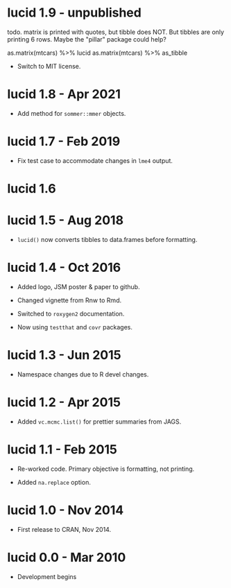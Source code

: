 # lucid 1.9 - unpublished

todo. matrix is printed with quotes, but tibble does NOT.  But tibbles
are only printing 6 rows. Maybe the "pillar" package could help?

as.matrix(mtcars) %>% lucid
as.matrix(mtcars) %>% as_tibble

* Switch to MIT license.

# lucid 1.8 - Apr 2021

* Add method for `sommer::mmer` objects.

# lucid 1.7 - Feb 2019

* Fix test case to accommodate changes in `lme4` output.

# lucid 1.6

# lucid 1.5 - Aug 2018

* `lucid()` now converts tibbles to data.frames before formatting.

# lucid 1.4 - Oct 2016

* Added logo, JSM poster & paper to github.

* Changed vignette from Rnw to Rmd.

* Switched to `roxygen2` documentation.

* Now using `testthat` and `covr` packages.

# lucid 1.3 - Jun 2015

* Namespace changes due to R devel changes.

# lucid 1.2 - Apr 2015

* Added `vc.mcmc.list()` for prettier summaries from JAGS.

# lucid 1.1 - Feb 2015

* Re-worked code.  Primary objective is formatting, not printing.

* Added `na.replace` option.

# lucid 1.0 - Nov 2014

* First release to CRAN, Nov 2014.

# lucid 0.0 - Mar 2010

* Development begins

